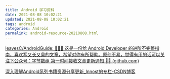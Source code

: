 ```yaml
---
title: Android 学习资料
date: 2021-08-08 10:02:21
updated: 2021-08-08 10:02:21
tags: android
categories: Android
permalink: android-resource-20210808.html
---
```


[leavesC/AndroidGuide: 🎁🎁🎁 这是一份给 Android Developer 的进阶不完整指南，喜欢写又长又臭的文章，希望对你有所帮助。原创不易，觉得有用的话可以关注下公众号：字节数组 第一时间接收文章更新通知 🤣🤣 (github.com)](https://github.com/leavesC/AndroidGuide)

[深入理解Android系列书籍资源分享更新_Innost的专栏-CSDN博客](https://blog.csdn.net/Innost/article/details/43342087)

